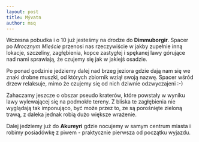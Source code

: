 ```yaml
---
layout: post
title: Mývatn
author: msq
---
```


Wczesna pobudka i o 10 już jesteśmy na drodze do **Dimmuborgir**. Spacer po
*Mrocznym Mieście* przenosi nas rzeczywiście w jakby zupełnie inną lokacje,
szczeliny, zagłębienia, kopce zastygłej i spękanej lawy górujące nad nami
sprawiają, że czujemy się jak w jakiejś osadzie.

Po ponad godzinie jedziemy dalej nad brzeg jeziora gdzie dają nam się we znaki
drobne muszki, od których zbiornik wziął swoją nazwę. Spacer wśród drzew
relaksuje, mimo że czujemy się od nich dziwnie odzwyczajeni :-)

Zahaczamy jeszcze o obszar pseudo kraterów, które powstały w wyniku lawy
wylewającej się na podmokłe tereny. Z bliska te zagłębienia nie wyglądają tak
imponująco, być może przez to, ze są porośnięte zieloną trawą, z daleka jednak
robią dużo większe wrażenie.

Dalej jedziemy już do **Akureyri** gdzie nocujemy w samym centrum miasta i robimy
posiadówkę z piwem - praktycznie pierwsza od początku wyjazdu.
